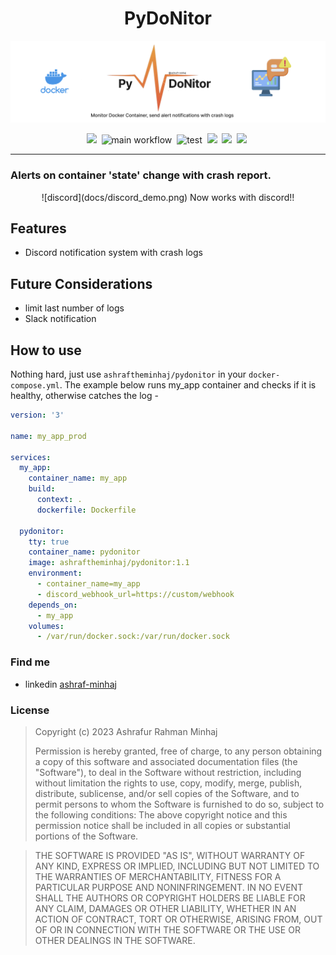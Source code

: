 <div align="center">

# PyDoNitor
![banner](docs/banner.png)

![](https://img.shields.io/badge/License-MIT%20License-red?style=plastic&logo=mit)&nbsp;
![main workflow](https://github.com/ashraf-minhaj/pydonitor/actions/workflows/image_manager.yml/badge.svg)&nbsp;
![test](https://github.com/ashraf-minhaj/pydonitor/actions/workflows/high_level_test.yml/badge.svg)&nbsp;
![](https://img.shields.io/badge/version-1.2%20alpha-orange?style=plastic&logo=version)&nbsp;
![](https://img.shields.io/badge/Docker--blue?style=plastic&logo=docker)&nbsp;
![](https://img.shields.io/badge/Python-3.10-blue?style=plastic&logo=python)&nbsp;
<!-- ![](https://img.shields.io/badge/Github%20Actions-white?style=plastic&logo=githubactions)&nbsp; -->
</div>

----------

### Alerts on container 'state' change with crash report.

<div align="center">
![discord](docs/discord_demo.png)
Now works with discord!!
</div>

## Features
- Discord notification system with crash logs

## Future Considerations
- limit last number of logs
- Slack notification

## How to use
Nothing hard, just use `ashraftheminhaj/pydonitor` in your `docker-compose.yml`. The example below runs my_app container and checks if it is healthy, otherwise catches the log -
```yml
version: '3'

name: my_app_prod

services:
  my_app:
    container_name: my_app
    build:
      context: .
      dockerfile: Dockerfile

  pydonitor:
    tty: true
    container_name: pydonitor
    image: ashraftheminhaj/pydonitor:1.1
    environment:
      - container_name=my_app
      - discord_webhook_url=https://custom/webhook
    depends_on:
      - my_app
    volumes:
      - /var/run/docker.sock:/var/run/docker.sock
```


### Find me 
* linkedin [ashraf-minhaj](https://www.linkedin.com/in/ashraf-minhaj)


###  License
>Copyright (c) 2023 Ashrafur Rahman Minhaj
>
>Permission is hereby granted, free of charge, to any person obtaining a copy
>of this software and associated documentation files (the "Software"), to deal
>in the Software without restriction, including without limitation the rights
>to use, copy, modify, merge, publish, distribute, sublicense, and/or sell
>copies of the Software, and to permit persons to whom the Software is
>furnished to do so, subject to the following conditions:
> The above copyright notice and this permission notice shall be included in all
> copies or substantial portions of the Software.

> THE SOFTWARE IS PROVIDED "AS IS", WITHOUT WARRANTY OF ANY KIND, EXPRESS OR
> IMPLIED, INCLUDING BUT NOT LIMITED TO THE WARRANTIES OF MERCHANTABILITY,
> FITNESS FOR A PARTICULAR PURPOSE AND NONINFRINGEMENT. IN NO EVENT SHALL THE
> AUTHORS OR COPYRIGHT HOLDERS BE LIABLE FOR ANY CLAIM, DAMAGES OR OTHER
> LIABILITY, WHETHER IN AN ACTION OF CONTRACT, TORT OR OTHERWISE, ARISING FROM,
> OUT OF OR IN CONNECTION WITH THE SOFTWARE OR THE USE OR OTHER DEALINGS IN THE
> SOFTWARE.